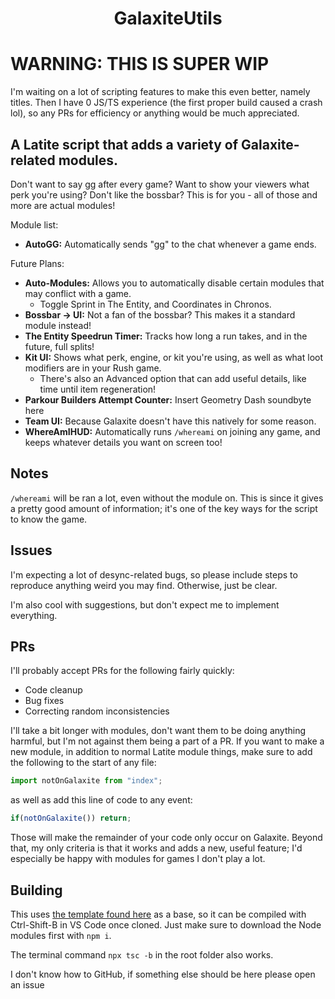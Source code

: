 <h1 align="center">GalaxiteUtils</h1>

# WARNING: THIS IS SUPER WIP
I'm waiting on a lot of scripting features to make this even better, namely titles. Then I have 0 JS/TS experience (the first proper build caused a crash lol), so any PRs for efficiency or anything would be much appreciated.

## A Latite script that adds a variety of Galaxite-related modules.
Don't want to say gg after every game? Want to show your viewers what perk you're using? Don't like the bossbar? This is for you - all of those and more are actual modules!

Module list:
- **AutoGG:** Automatically sends "gg" to the chat whenever a game ends.

Future Plans:
- **Auto-Modules:** Allows you to automatically disable certain modules that may conflict with a game.
  - Toggle Sprint in The Entity, and Coordinates in Chronos.
- **Bossbar -> UI:** Not a fan of the bossbar? This makes it a standard module instead!
- **The Entity Speedrun Timer:** Tracks how long a run takes, and in the future, full splits!
- **Kit UI:** Shows what perk, engine, or kit you're using, as well as what loot modifiers are in your Rush game.
  - There's also an Advanced option that can add useful details, like time until item regeneration!
- **Parkour Builders Attempt Counter:** Insert Geometry Dash soundbyte here
- **Team UI:** Because Galaxite doesn't have this natively for some reason.
- **WhereAmIHUD:** Automatically runs `/whereami` on joining any game, and keeps whatever details you want on screen too!

## Notes
`/whereami` will be ran a lot, even without the module on. This is since it gives a pretty good amount of information; it's one of the key ways for the script to know the game.

## Issues
I'm expecting a lot of desync-related bugs, so please include steps to reproduce anything weird you may find. Otherwise, just be clear.

I'm also cool with suggestions, but don't expect me to implement everything.

## PRs
I'll probably accept PRs for the following fairly quickly:
- Code cleanup
- Bug fixes
- Correcting random inconsistencies

I'll take a bit longer with modules, don't want them to be doing anything harmful, but I'm not against them being a part of a PR. If you want to make a new module, in addition to normal Latite module things, make sure to add the following to the start of any file:
```ts
import notOnGalaxite from "index";
```
as well as add this line of code to any event:
```ts
if(notOnGalaxite()) return;
```
Those will make the remainder of your code only occur on Galaxite. Beyond that, my only criteria is that it works and adds a new, useful feature; I'd especially be happy with modules for games I don't play a lot.

## Building
This uses [the template found here](https://github.com/LatiteScripting/Template) as a base, so it can be compiled with Ctrl-Shift-B in VS Code once cloned. Just make sure to download the Node modules first with `npm i`.

The terminal command `npx tsc -b` in the root folder also works.

I don't know how to GitHub, if something else should be here please open an issue